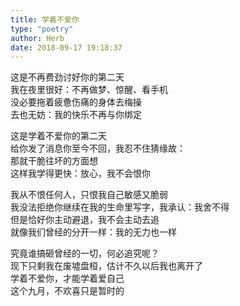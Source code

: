 ```yaml
---  
title: 学着不爱你  
type: "poetry"  
author: Herb  
date: 2018-09-17 19:18:37  
---  
```

这是不再费劲讨好你的第二天  
我在夜里很好：不再做梦、惊醒、看手机  
没必要拖着疲惫伤痛的身体去梅操  
去也无妨：我的快乐不再与你绑定  

这是学着不爱你的第二天  
给你发了消息你至今不回，我忍不住猜缘故：  
那就干脆往坏的方面想  
这样我学得更快：放心，我不会恨你  

我从不恨任何人，只恨我自己敏感又脆弱  
我没法拒绝你继续在我的生命里写字，我承认：我舍不得  
但是恰好你主动避退，我不会主动去追  
就像我们曾经的分开一样：我的无力也一样  

究竟谁搞砸曾经的一切，何必追究呢？  
现下只剩我在废墟盘桓，估计不久以后我也离开了  
学着不爱你，才能学着爱自己  
这个九月，不欢喜只是暂时的